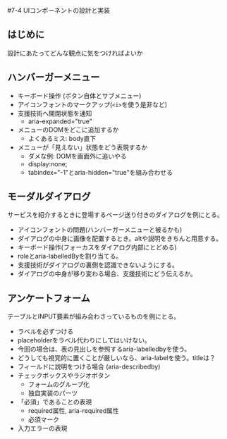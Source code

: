 #7-4 UIコンポーネントの設計と実装

## はじめに
設計にあたってどんな観点に気をつければよいか

## ハンバーガーメニュー
  - キーボード操作 (ボタン自体とサブメニュー)
  - アイコンフォントのマークアップ(`<i>`を使う是非など)
  - 支援技術へ開閉状態を通知
    - aria-expanded="true"
  - メニューのDOMをどこに追加するか
    - よくあるミス: body直下
  - メニューが「見えない」状態をどう表現するか
    - ダメな例: DOMを画面外に追いやる
    - display:none;
    - tabindex="-1"とaria-hidden="true"を組み合わせる

## モーダルダイアログ
サービスを紹介するときに登場するページ送り付きのダイアログを例にとる。
  - アイコンフォントの問題(ハンバーガーメニューと被るかも)
  - ダイアログの中身に画像を配置するとき。altや説明をきちんと用意する。
  - キーボード操作(フォーカスをダイアログ内部にとどめる)
  - roleとaria-labelledByを割り当てる。
  - 支援技術がダイアログの裏側を認識できないようにする。
  - ダイアログの中身が移り変わる場合、支援技術にどう伝えるか。

## アンケートフォーム
テーブルとINPUT要素が組み合わさっているものを例にとる。
 - ラベルを必ずつける
  - placeholderをラベル代わりにしてはいけない。
  - 今回の場合は、表の見出しを参照するaria-labelledbyを使う。
  - どうしても視覚的に置くことが厳しいなら、aria-labelを使う。titleは？
- フィールドに説明をつける場合 (aria-describedby)
- チェックボックスやラジオボタン
  - フォームのグループ化
  - 独自実装のパーツ
- 「必須」であることの表現
  - required属性, aria-required属性
  - 必須マーク
- 入力エラーの表現
